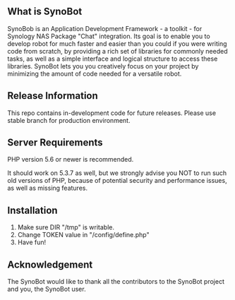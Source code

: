 ## What is SynoBot

SynoBob is an Application Development Framework - a toolkit - for Synology NAS
Package "Chat" integration. Its goal is to enable you to develop robot for much
faster and easier than you could if you were writing code from scratch, by providing
a rich set of libraries for commonly needed tasks, as well as a simple
interface and logical structure to access these libraries. SynoBot lets you
you creatively focus on your project by minimizing the amount of code needed
for a versatile robot.

## Release Information

This repo contains in-development code for future releases.
Please use stable branch for production environment.

## Server Requirements

PHP version 5.6 or newer is recommended.

It should work on 5.3.7 as well, but we strongly advise you NOT to run
such old versions of PHP, because of potential security and performance
issues, as well as missing features.

## Installation

1. Make sure DIR "/tmp" is writable.
2. Change TOKEN value in "/config/define.php"
3. Have fun!

## Acknowledgement

The SynoBot would like to thank all the
contributors to the SynoBot project and you, the SynoBot user.
